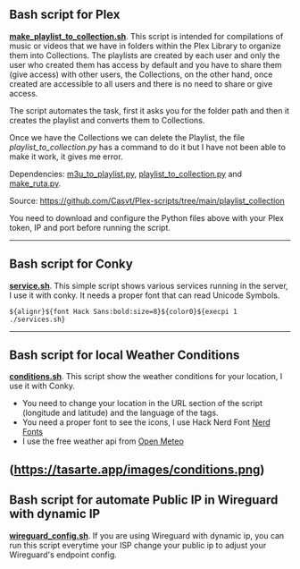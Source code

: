 ## Bash script for Plex

**[make_playlist_to_collection.sh](https://github.com/rnlagos/bash/blob/main/make_playlist_to_collection.sh)**. This script is intended for compilations of music or videos that we have in folders within the Plex Library to organize them into Collections. The playlists are created by each user and only the user who created them has access by default and you have to share them (give access) with other users, the Collections, on the other hand, once created are accessible to all users and there is no need to share or give access. 

The script automates the task, first it asks you for the folder path and then it creates the playlist and converts them to Collections.

Once we have the Collections we can delete the Playlist, the file *playlist_to_collection.py* has a command to do it but I have not been able to make it work, it gives me error. 

Dependencies: [m3u_to_playlist.py](https://github.com/Casvt/Plex-scripts/blob/main/playlist_collection/m3u_to_playlist.py), [playlist_to_collection.py](https://github.com/Casvt/Plex-scripts/blob/main/playlist_collection/playlist_to_collection.py) and [make_ruta.py](https://github.com/rnlagos/bash/blob/main/ruta.py).

Source: https://github.com/Casvt/Plex-scripts/tree/main/playlist_collection

You need to download and configure the Python files above with your Plex token, IP and port before running the script.

--- 
## Bash script for Conky

**[service.sh](https://github.com/rnlagos/bash/blob/main/services.sh)**. This simple script shows various services running in the server, I use it with conky. It needs a proper font that can read Unicode Symbols.

``${alignr}${font Hack Sans:bold:size=8}${color0}${execpi 1 ./services.sh}``

---
## Bash script for local Weather Conditions

**[conditions.sh](https://github.com/rnlagos/bash/blob/main/conditions.sh)**. This script show the weather conditions for your location, I use it with Conky.

- You need to change your location in the URL section of the script (longitude and latitude) and the language of the tags.
- You need a proper font to see the icons, I use Hack Nerd Font [Nerd Fonts](https://www.nerdfonts.com/)
- I use the free weather api from [Open Meteo](https://open-meteo.com/en/docs)

(https://tasarte.app/images/conditions.png)
--- 
## Bash script for automate Public IP in Wireguard with dynamic IP

**[wireguard_config.sh](https://github.com/rnlagos/bash/blob/main/wireguard_config.sh)**. If you are using Wireguard with dynamic ip, you can run this script everytime your ISP change your public ip to adjust your Wireguard's endpoint config. 

